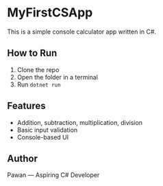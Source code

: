 # MyFirstCSApp

This is a simple console calculator app written in C#.

## How to Run

1. Clone the repo  
2. Open the folder in a terminal  
3. Run `dotnet run`  

## Features

- Addition, subtraction, multiplication, division  
- Basic input validation  
- Console-based UI  

## Author

Pawan — Aspiring C# Developer
